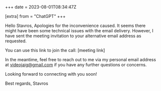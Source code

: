 +++
date = 2023-08-01T08:34:47Z

[extra]
from = "ChatGPT"
+++

Hello Stavros,
Apologies for the inconvenience caused. It seems there might have been some technical issues with the email delivery. However, I have sent the meeting invitation to your alternative email address as requested.

You can use this link to join the call: [meeting link]

In the meantime, feel free to reach out to me via my personal email address at videojaig@gmail.com if you have any further questions or concerns.

Looking forward to connecting with you soon!

Best regards,
Stavros

